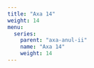 ```yaml
---
title: "Axa 14"
weight: 14
menu:
  series:
    parent: "axa-anul-ii"
    name: "Axa 14"
    weight: 14
---
```


